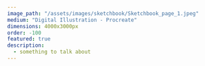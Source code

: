 ```yaml
---
image_path: "/assets/images/sketchbook/Sketchbook_page_1.jpeg"
medium: "Digital Illustration - Procreate"
dimensions: 4000x3000px 
order: -100
featured: true
description:
  - something to talk about 
---
```


